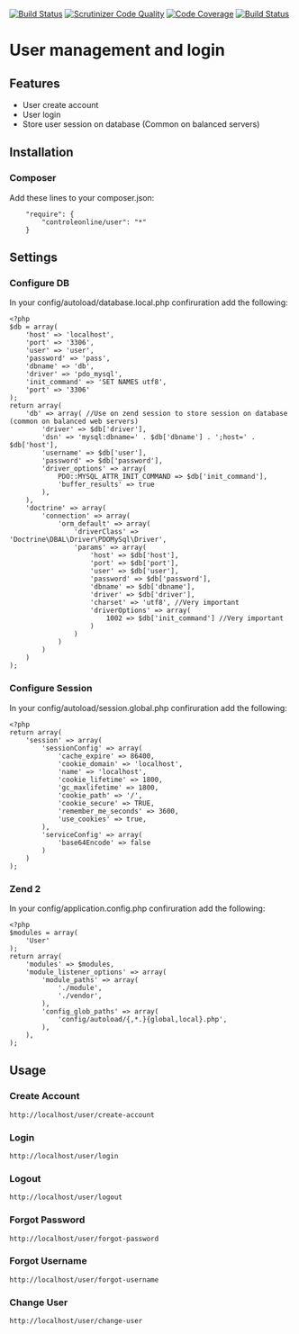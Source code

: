 [![Build Status](https://travis-ci.org/ControleOnline/user.svg)](https://travis-ci.org/ControleOnline/user)
[![Scrutinizer Code Quality](https://scrutinizer-ci.com/g/ControleOnline/user/badges/quality-score.png?b=master)](https://scrutinizer-ci.com/g/ControleOnline/user/)
[![Code Coverage](https://scrutinizer-ci.com/g/ControleOnline/user/badges/coverage.png?b=master)](https://scrutinizer-ci.com/g/ControleOnline/user/)
[![Build Status](https://scrutinizer-ci.com/g/ControleOnline/user/badges/build.png?b=master)](https://scrutinizer-ci.com/g/ControleOnline/user/)

# User management and login #


## Features ##
* User create account
* User login
* Store user session on database (Common on balanced servers)

## Installation ##
### Composer ###
Add these lines to your composer.json:

```
    "require": {
        "controleonline/user": "*"        
    }
```


## Settings ##

### Configure DB ###
In your config/autoload/database.local.php confiruration add the following:

```
<?php
$db = array(
    'host' => 'localhost',
    'port' => '3306',
    'user' => 'user',
    'password' => 'pass',
    'dbname' => 'db',
    'driver' => 'pdo_mysql',
    'init_command' => 'SET NAMES utf8',
    'port' => '3306'
);
return array(
    'db' => array( //Use on zend session to store session on database (common on balanced web servers)
        'driver' => $db['driver'],
        'dsn' => 'mysql:dbname=' . $db['dbname'] . ';host=' . $db['host'],
        'username' => $db['user'],
        'password' => $db['password'],
        'driver_options' => array(
            PDO::MYSQL_ATTR_INIT_COMMAND => $db['init_command'],
            'buffer_results' => true
        ),
    ),
    'doctrine' => array(
        'connection' => array(
            'orm_default' => array(
                'driverClass' => 'Doctrine\DBAL\Driver\PDOMySql\Driver',
                'params' => array(
                    'host' => $db['host'],
                    'port' => $db['port'],
                    'user' => $db['user'],
                    'password' => $db['password'],
                    'dbname' => $db['dbname'],
                    'driver' => $db['driver'],
                    'charset' => 'utf8', //Very important
                    'driverOptions' => array(
                        1002 => $db['init_command'] //Very important
                    )
                )
            )
        )
    )
);
```
### Configure Session ###
In your config/autoload/session.global.php confiruration add the following:

```
<?php
return array(
    'session' => array(
        'sessionConfig' => array(
            'cache_expire' => 86400,
            'cookie_domain' => 'localhost',
            'name' => 'localhost',
            'cookie_lifetime' => 1800,
            'gc_maxlifetime' => 1800,
            'cookie_path' => '/',
            'cookie_secure' => TRUE,
            'remember_me_seconds' => 3600,
            'use_cookies' => true,
        ),
        'serviceConfig' => array(
            'base64Encode' => false
        )
    )
);
```

### Zend 2 ###
In your config/application.config.php confiruration add the following:

```
<?php
$modules = array(
    'User' 
);
return array(
    'modules' => $modules,
    'module_listener_options' => array(
        'module_paths' => array(
            './module',
            './vendor',
        ),
        'config_glob_paths' => array(
            'config/autoload/{,*.}{global,local}.php',
        ),
    ),
);
```
## Usage ##

### Create Account ###
```
http://localhost/user/create-account
```

### Login ###
```
http://localhost/user/login
```
### Logout ###
```
http://localhost/user/logout
```
### Forgot Password ###
```
http://localhost/user/forgot-password
```
### Forgot Username ###
```
http://localhost/user/forgot-username
```

### Change User ###
```
http://localhost/user/change-user
```